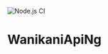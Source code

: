 ![Node.js CI](https://github.com/jwetzell/wanikani-api-ng/workflows/Node.js%20CI/badge.svg?branch=master)
# WanikaniApiNg

